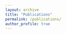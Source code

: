 ```yaml
---
layout: archive
title: "Publications"
permalink: /publications/
author_profile: true
---
```


 
<script src="https://bibbase.org/show?bib=https%3A%2F%2Fbibbase.org%2Fnetwork%2Ffiles%2Fj4fb9TwnMg9RAAuDu&commas=true&jsonp=1&theme=dividers&noTitleLinks=true"></script>
